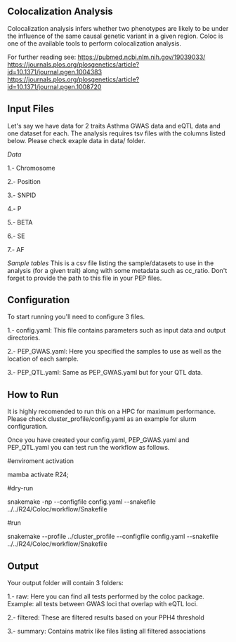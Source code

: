 Colocalization Analysis
-------------------------------------
Colocalization analysis infers whether
two phenotypes are likely to be under
the influence of the same causal genetic
variant in a given region. Coloc is one
of the available tools to perform
colocalization analysis.


For further reading see:
https://pubmed.ncbi.nlm.nih.gov/19039033/
https://journals.plos.org/plosgenetics/article?id=10.1371/journal.pgen.1004383
https://journals.plos.org/plosgenetics/article?id=10.1371/journal.pgen.1008720


Input Files
-------------------
Let's say we have data for 2 traits Asthma GWAS data and eQTL data
and one dataset for each. The analysis requires tsv files with the 
columns listed below. Please check exaple data in data/ folder.

*Data*

1.- Chromosome

2.- Position

3.- SNPID

4.- P

5.- BETA

6.- SE

7.- AF

*Sample tables*
This is a csv file listing the sample/datasets to use in the
analysis (for a given trait) along with some metadata 
such as cc_ratio. Don't forget to provide the path to this 
file in your PEP files.

Configuration
----------------
To start running you'll need to configure 3 files.

1.- config.yaml: This file contains parameters 
such as input data and output directories.

2.- PEP_GWAS.yaml: Here you specified the samples 
to use as well as the location of each sample.

3.- PEP_QTL.yaml: Same as PEP_GWAS.yaml but for
your QTL data.

How to Run
-------------------
It is highly recomended to run this on a HPC for maximum performance.
Please check cluster_profile/config.yaml as an example for slurm 
configuration.

Once you have created your config.yaml, PEP_GWAS.yaml
and PEP_QTL.yaml you can test run the workflow as 
follows.

#enviroment activation

mamba activate R24;

#dry-run

snakemake -np --configfile config.yaml --snakefile ../../R24/Coloc/workflow/Snakefile

#run

snakemake --profile ../cluster_profile --configfile config.yaml --snakefile ../../R24/Coloc/workflow/Snakefile


Output
---------------
Your output folder will contain 3 folders:

1.- raw: Here you can find all tests performed by
the coloc package. Example: all tests between GWAS
loci that overlap with eQTL loci.

2.- filtered: These are filtered results based on
your PPH4 threshold

3.- summary: Contains matrix like files listing 
all filtered associations


